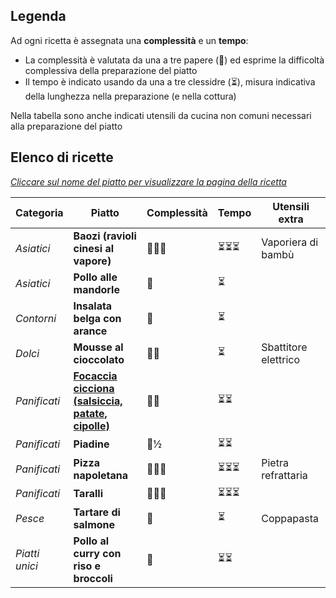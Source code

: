 ## Legenda

Ad ogni ricetta è assegnata una **complessità** e un **tempo**:

* La complessità è valutata da una a tre papere (🦆) ed esprime la difficoltà complessiva della preparazione del piatto
* Il tempo è indicato usando da una a tre clessidre (⏳), misura indicativa della lunghezza nella preparazione (e nella cottura)

Nella tabella sono anche indicati utensili da cucina non comuni necessari alla preparazione del piatto

## Elenco di ricette

<u>*Cliccare sul nome del piatto per visualizzare la pagina della ricetta*</u>

| Categoria      | Piatto                                                       | Complessità | Tempo | Utensili extra       |
| -------------- | ------------------------------------------------------------ | ----------- | ----- | -------------------- |
| *Asiatici*     | **Baozi (ravioli cinesi al vapore)**                         | 🦆🦆🦆         | ⏳⏳⏳   | Vaporiera di bambù   |
| *Asiatici*     | **Pollo alle mandorle**                                      | 🦆           | ⏳     |                      |
| *Contorni*     | **Insalata belga con arance**                                | 🦆           | ⏳     |                      |
| *Dolci*        | **Mousse al cioccolato**                                     | 🦆🦆          | ⏳     | Sbattitore elettrico |
| *Panificati*   | [**Focaccia cicciona (salsiccia, patate, cipolle)**](panificati/focaccia_cicciona.md) | 🦆🦆          | ⏳⏳    |                      |
| *Panificati*   | **Piadine**                                                  | 🦆½          | ⏳⏳    |                      |
| *Panificati*   | **Pizza napoletana**                                         | 🦆🦆🦆         | ⏳⏳⏳   | Pietra refrattaria   |
| *Panificati*   | **Taralli**                                                  | 🦆🦆🦆         | ⏳⏳⏳   |                      |
| *Pesce*        | **Tartare di salmone**                                       | 🦆           | ⏳     | Coppapasta           |
| *Piatti unici* | **Pollo al curry con riso e broccoli**                       | 🦆           | ⏳⏳    |                      |

